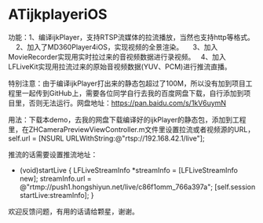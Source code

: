 # ATijkplayeriOS
功能：1、编译ijkPlayer，支持RTSP流媒体的拉流播放，当然也支持http等格式。
     2、加入了MD360Player4iOS，实现视频的全景渲染。
     3、加入MovieRecorder实现用实时拉过来的音视频数据进行录视频。
     4、加入LFLiveKit实现用拉流过来的原始音视频数据(YUV、PCM)进行推流直播。



特别注意：由于编译ijkPlayer打出来的静态包超过了100M，所以没有加到项目工程里一起传到GitHub上，需要各位同学自行去我的百度网盘下载，自行添加到项目里，否则无法运行。网盘地址：https://pan.baidu.com/s/1kV6uymN



用法：下载本demo，去我的网盘下载编译好的ijkPlayer的静态包，添加到工程里，在ZHCameraPreviewViewController.m文件里设置拉流或者视频源的URL，
self.url = [NSURL URLWithString:@"rtsp://192.168.42.1/live"]; 



推流的话需要设置推流地址：
- (void)startLive {
        LFLiveStreamInfo *streamInfo = [LFLiveStreamInfo new];
        streamInfo.url = @"rtmp://push1.hongshiyun.net/live/c86f1omm_766a397a";
        [self.session startLive:streamInfo];
}


欢迎反馈问题，有用的话请给颗星，谢谢。
